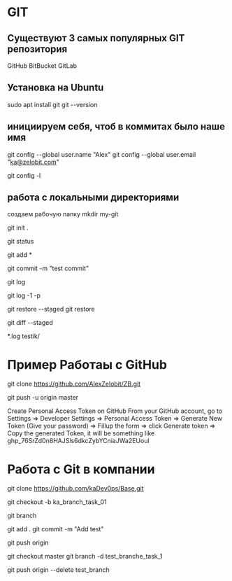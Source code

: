 # GIT

## Существуют 3 самых популярных GIT репозитория

GitHub
BitBucket
GitLab

## Установка на Ubuntu

sudo apt install git
git --version

## инициируем себя, чтоб в коммитах было наше имя

git config --global user.name "Alex"
git config --global user.email "ka@zelobit.com"

<!-- проверяем настройки  в домашней директории .gitconfig-->

git config -l

## работа с локальными директориями

создаем рабочую папку
mkdir my-git

<!-- создаем базу данныхъ, чтоб гит следил за изменениями в этой папке -->

git init .

<!-- Проверяем свой статус -->

git status

<!-- Добавляем свои изменения -->

git add \*

<!-- Добавляем коммит -->

git commit -m "test commit"

<!-- Проверка коммитов -->

git log

<!-- Проверка что добавлено в последний коммит -->

git log -1 -p

<!-- есл мы е отправили файлы в stage то их можно восстановить -->

git restore --staged <file>
git restore <file>

<!-- посмотреть, какие изменения будут внесены в коммит -->

git diff --staged

<!-- Как заставить игнорировать файлы и директории -->
<!-- Создаем файл .gitignore -->

\*.log
testik/

# Пример Работаы с GitHub

<!-- Скачиваем все без пароля -->

git clone https://github.com/AlexZelobit/ZB.git

<!-- После изменения публикуем -->

git push -u origin master

<!-- Сперва создаем ключ -->

Create Personal Access Token on GitHub
From your GitHub account, go to Settings => Developer Settings => Personal Access Token => Generate New Token (Give your password) => Fillup the form => click Generate token => Copy the generated Token, it will be something like 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

# Работа с Git в компании

<!-- Делаем копию с мастереа -->

git clone https://github.com/kaDev0ps/Base.git

<!-- Делаем свою ветку, чтобы ничего не испортить -->

git checkout -b ka_branch_task_01

<!-- проверяем в какой ветке сейчас -->

git branch

<!-- Вносим все изменения и коммитим -->

git add .
git commit -m "Add test"

<!-- Отправляем в github -->

git push origin

<!-- Выдаст сообщения что данной ветки нет и предложит команду чтоб ее создать -->
<!-- После заливки кода нужно отправить проверяющему запрос на добавления ветки в мастер -->
<!-- после этого можно удалить свою ветку -->

git checkout master
git branch -d test_branche_task_1

<!-- git branch -d test_task
удаляем удаленно из github -->

git push origin --delete test_branch
